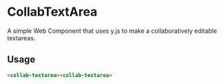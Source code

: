 # CollabTextArea

A simple Web Component that uses y.js to make a collaboratively editable textareas.

## Usage

```html
<collab-textarea><collab-textarea>
```
